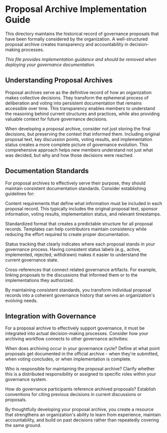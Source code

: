 # Proposal Archive Implementation Guide

This directory maintains the historical record of governance proposals that have been formally considered by the organization. A well-structured proposal archive creates transparency and accountability in decision-making processes.

*This file provides implementation guidance and should be removed when deploying your governance documentation.*

## Understanding Proposal Archives

Proposal archives serve as the definitive record of how an organization makes collective decisions. They transform the ephemeral process of deliberation and voting into persistent documentation that remains accessible over time. This transparency enables members to understand the reasoning behind current structures and practices, while also providing valuable context for future governance decisions.

When developing a proposal archive, consider not just storing the final decisions, but preserving the context that informed them. Including original proposal text, key discussion points, voting results, and implementation status creates a more complete picture of governance evolution. This comprehensive approach helps new members understand not just what was decided, but why and how those decisions were reached.

## Documentation Standards

For proposal archives to effectively serve their purpose, they should maintain consistent documentation standards. Consider establishing guidelines for:

Content requirements that define what information must be included in each proposal record. This typically includes the original proposal text, sponsor information, voting results, implementation status, and relevant timestamps.

Standardized format that creates a predictable structure for all proposal records. Templates can help contributors maintain consistency while reducing the effort required to create proper documentation.

Status tracking that clearly indicates where each proposal stands in your governance process. Having consistent status labels (e.g., active, implemented, rejected, withdrawn) makes it easier to understand the current governance state.

Cross-references that connect related governance artifacts. For example, linking proposals to the discussions that informed them or to the implementations they authorized.

By maintaining consistent standards, you transform individual proposal records into a coherent governance history that serves an organization's evolving needs.

## Integration with Governance

For a proposal archive to effectively support governance, it must be integrated into actual decision-making processes. Consider how your archiving workflow connects to other governance activities:

When does archiving occur in your governance cycle? Define at what point proposals get documented in the official archive - when they're submitted, when voting concludes, or when implementation is complete.

Who is responsible for maintaining the proposal archive? Clarify whether this is a distributed responsibility or assigned to specific roles within your governance system.

How do governance participants reference archived proposals? Establish conventions for citing previous decisions in current discussions or proposals.

By thoughtfully developing your proposal archive, you create a resource that strengthens an organization's ability to learn from experience, maintain accountability, and build on past decisions rather than repeatedly covering the same ground.
